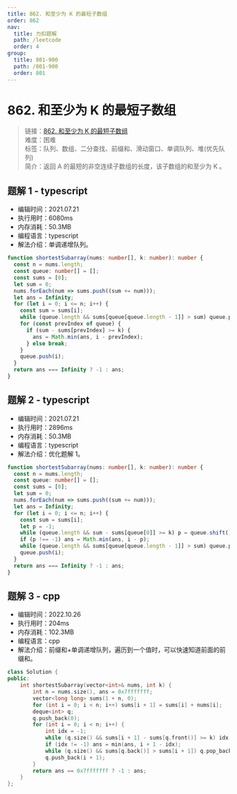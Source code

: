 ```yaml
---
title: 862. 和至少为 K 的最短子数组
order: 862
nav:
  title: 力扣题解
  path: /leetcode
  order: 4
group:
  title: 801-900
  path: /801-900
  order: 801
---
```


# 862. 和至少为 K 的最短子数组

> 链接：[862. 和至少为 K 的最短子数组](https://leetcode-cn.com/problems/shortest-subarray-with-sum-at-least-k/)  
> 难度：困难  
> 标签：队列、数组、二分查找、前缀和、滑动窗口、单调队列、堆(优先队列)  
> 简介：返回 A 的最短的非空连续子数组的长度，该子数组的和至少为 K 。

## 题解 1 - typescript

- 编辑时间：2021.07.21
- 执行用时：6080ms
- 内存消耗：50.3MB
- 编程语言：typescript
- 解法介绍：单调递增队列。

```typescript
function shortestSubarray(nums: number[], k: number): number {
  const n = nums.length;
  const queue: number[] = [];
  const sums = [0];
  let sum = 0;
  nums.forEach(num => sums.push((sum += num)));
  let ans = Infinity;
  for (let i = 0; i <= n; i++) {
    const sum = sums[i];
    while (queue.length && sums[queue[queue.length - 1]] > sum) queue.pop();
    for (const prevIndex of queue) {
      if (sum - sums[prevIndex] >= k) {
        ans = Math.min(ans, i - prevIndex);
      } else break;
    }
    queue.push(i);
  }
  return ans === Infinity ? -1 : ans;
}
```

## 题解 2 - typescript

- 编辑时间：2021.07.21
- 执行用时：2896ms
- 内存消耗：50.3MB
- 编程语言：typescript
- 解法介绍：优化题解 1。

```typescript
function shortestSubarray(nums: number[], k: number): number {
  const n = nums.length;
  const queue: number[] = [];
  const sums = [0];
  let sum = 0;
  nums.forEach(num => sums.push((sum += num)));
  let ans = Infinity;
  for (let i = 0; i <= n; i++) {
    const sum = sums[i];
    let p = -1;
    while (queue.length && sum - sums[queue[0]] >= k) p = queue.shift()!;
    if (p !== -1) ans = Math.min(ans, i - p);
    while (queue.length && sums[queue[queue.length - 1]] > sum) queue.pop();
    queue.push(i);
  }
  return ans === Infinity ? -1 : ans;
}
```

## 题解 3 - cpp

- 编辑时间：2022.10.26
- 执行用时：204ms
- 内存消耗：102.3MB
- 编程语言：cpp
- 解法介绍：前缀和+单调递增队列，遍历到一个值时，可以快速知道前面的前缀和。

```cpp
class Solution {
public:
    int shortestSubarray(vector<int>& nums, int k) {
        int n = nums.size(), ans = 0x7fffffff;
        vector<long long> sums(1 + n, 0);
        for (int i = 0; i < n; i++) sums[i + 1] = sums[i] + nums[i];
        deque<int> q;
        q.push_back(0);
        for (int i = 0; i < n; i++) {
            int idx = -1;
            while (q.size() && sums[i + 1] - sums[q.front()] >= k) idx = q.front(), q.pop_front();
            if (idx != -1) ans = min(ans, i + 1 - idx);
            while (q.size() && sums[q.back()] > sums[i + 1]) q.pop_back();
            q.push_back(i + 1);
        }
        return ans == 0x7fffffff ? -1 : ans;
    }
};
```

